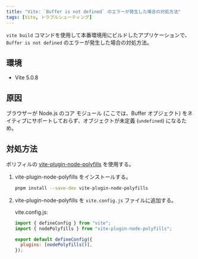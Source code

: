 ```yaml
---
title: "Vite: `Buffer is not defined` のエラーが発生した場合の対処方法"
tags: [Vite, トラブルシューティング]
---
```


`vite build` コマンドを使用して本番環境用にビルドしたアプリケーションで、`Buffer is not defined` のエラーが発生した場合の対処方法。

<!-- more -->

## 環境

- Vite 5.0.8

## 原因

ブラウザーが Node.js のコア モジュール (ここでは、Buffer オブジェクト) をネイティブにサポートしておらず、オブジェクトが未定義 (`undefined`) になるため。

## 対処方法

ポリフィルの [vite-plugin-node-polyfills](https://github.com/davidmyersdev/vite-plugin-node-polyfills) を使用する。

1. vite-plugin-node-polyfills をインストールする。

    ```bash
    pnpm install --save-dev vite-plugin-node-polyfills
    ```

2. vite-plugin-node-polyfills を `vite.config.js` ファイルに追加する。

    vite.config.js:
    
    ```javascript
    import { defineConfig } from "vite";
    import { nodePolyfills } from "vite-plugin-node-polyfills";
    
    export default defineConfig({
      plugins: [nodePolyfills()],
    });
    ```
